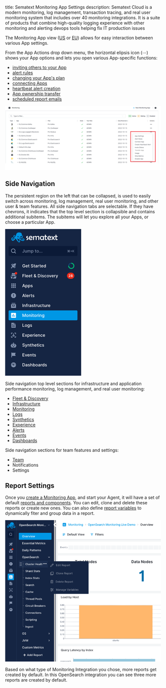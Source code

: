 title: Sematext Monitoring App Settings
description: Sematext Cloud is a modern monitoring, log management, transaction tracing, and real user monitoring system that includes over 40 monitoring integrations. It is a suite of products that combine high-quality logging experience with other monitoring and alerting devops tools helping fix IT production issues

The Monitoring App view ([US](https://apps.sematext.com/ui/monitoring) or [EU](https://apps.eu.sematext.com/ui/monitoring)) allows for easy interaction between various App settings.

From the App Actions drop down menu, the horizontal elipsis icon (⋯) shows your App options and lets you open various App-specific functions:

  - [inviting others to your App](https://sematext.com/docs/team/app-guests/)
  - [alert rules](../alerts)
  - [changing your App's plan](https://sematext.com/pricing/#infrastructure)
  - [connecting Apps](https://sematext.com/docs/guide/connected-apps/)
  - [heartbeat alert creation](https://sematext.com/docs/alerts/creating-heartbeat-alerts/)
  - [App ownership transfer](https://sematext.com/docs/team/transfer-apps/)
  - [scheduled report emails](https://sematext.com/docs/guide/scheduled-reports/)


![](../images/guide/monitoring/monitoring-app-actions.png)


## Side Navigation

The persistent region on the left that can be collapsed, is used to easily switch across monitoring, log management, real user monitoring, and other user & team features. All side navigation tabs are selectable. If they have chevrons, it indicates that the top level section is collapsible and contains additional subitems. The subitems will let you explore all your Apps, or choose a particular App.

![Sematext Monitoring App Sidenav](../images/monitoring/left-side-navigation.png)

Side navigation top level sections for infrastructure and application performance monitoring, log management, and real user monitoring:

- [Fleet & Discovery](https://sematext.com/docs/fleet/)
- [Infrastructure](https://sematext.com/docs/monitoring/infrastructure/)
- [Monitoring](https://sematext.com/docs/monitoring/)
- [Logs](https://sematext.com/docs/logs/)
- [Synthetics](https://sematext.com/docs/synthetics/)
- [Experience](https://sematext.com/docs/experience/)
- [Alerts](https://sematext.com/docs/alerts/)
- [Events](https://sematext.com/docs/events/)
- [Dashboards](https://sematext.com/docs/dashboards/)

Side navigation sections for team features and settings:

- [Team](https://sematext.com/docs/team/)
- Notifications
- Settings

## Report Settings

Once you [create a Monitoring App](https://sematext.com/docs/monitoring/quick-start/#creating-a-monitoring-app), and start your Agent, it will have a set of default [reports and components](https://sematext.com/docs/monitoring/reports-and-components/). You can edit, clone and delete these reports or create new ones. You can also define [report variables](https://sematext.com/docs/dashboards/report-variables/) to dynamically fiter and group data in a report.

![](../images/monitoring/report-menu.png)

Based on what type of Monitoring Integration you chose, more reports get created by default. In this OpenSearch integration you can see three more reports are created by default.



